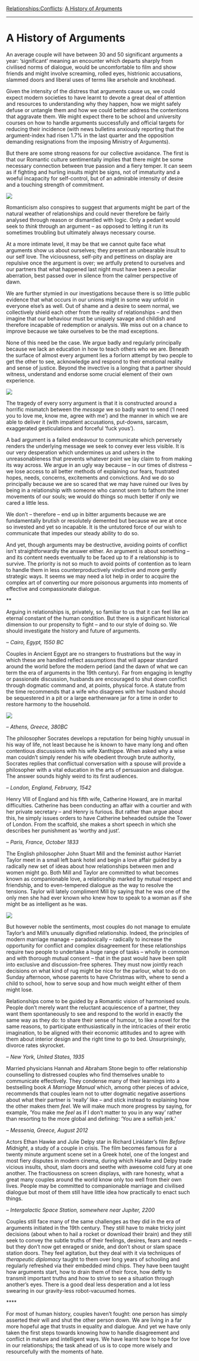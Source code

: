 [Relationships:](https://www.theschooloflife.com/thebookoflife/category/relationships/)[Conflicts](https://www.theschooloflife.com/thebookoflife/category/relationships/conflicts/): [A History of Arguments](https://www.theschooloflife.com/thebookoflife/a-history-of-arguments/)

* * *

# A History of Arguments

An average couple will have between 30 and 50 significant arguments a year: ‘significant’ meaning an encounter which departs sharply from civilised norms of dialogue, would be uncomfortable to film and show friends and might involve screaming, rolled eyes, histrionic accusations, slammed doors and liberal uses of terms like arsehole and knobhead.

Given the intensity of the distress that arguments cause us, we could expect modern societies to have learnt to devote a great deal of attention and resources to understanding why they happen, how we might safely defuse or untangle them and how we could better address the contentions that aggravate them. We might expect there to be school and university courses on how to handle arguments successfully and official targets for reducing their incidence (with news bulletins anxiously reporting that the argument-index had risen 1.7% in the last quarter and the opposition demanding resignations from the imposing Ministry of Arguments).

But there are some strong reasons for our collective avoidance. The first is that our Romantic culture sentimentally implies that there might be some necessary connection between true passion and a fiery temper. It can seem as if fighting and hurling insults might be signs, not of immaturity and a woeful incapacity for self-control, but of an admirable intensity of desire and a touching strength of commitment.

![](https://www.theschooloflife.com/thebookoflife/wp-content/uploads/2018/09/640px-William_Quiller_Orchardson_-_The_first_cloud_-_Google_Art_Project.jpg)

Romanticism also conspires to suggest that arguments might be part of the natural weather of relationships and could never therefore be fairly analysed through reason or dismantled with logic. Only a pedant would seek to _think_ through an argument – as opposed to letting it run its sometimes troubling but ultimately always necessary course.

At a more intimate level, it may be that we cannot quite face what arguments show us about ourselves; they present an unbearable insult to our self love. The viciousness, self-pity and pettiness on display are repulsive once the argument is over; we artfully pretend to ourselves and our partners that what happened last night must have been a peculiar aberration, best passed over in silence from the calmer perspective of dawn.

We are further stymied in our investigations because there is so little public evidence that what occurs in our unions might in some way unfold in everyone else’s as well. Out of shame and a desire to seem normal, we collectively shield each other from the reality of relationships – and then imagine that our behaviour must be uniquely savage and childish and therefore incapable of redemption or analysis. We miss out on a chance to improve because we take ourselves to be the mad exceptions.

None of this need be the case. We argue badly and regularly principally because we lack an education in how to teach others who we are. Beneath the surface of almost every argument lies a forlorn attempt by two people to get the other to see, acknowledge and respond to their emotional reality and sense of justice. Beyond the invective is a longing that a partner should witness, understand and endorse some crucial element of their own experience.

![](https://www.theschooloflife.com/thebookoflife/wp-content/uploads/2018/09/at-father-lathuille-1879.jpgLarge.jpg)

The tragedy of every sorry argument is that it is constructed around a horrific mismatch between the _message_ we so badly want to send (‘I need you to love me, know me, agree with me’) and the manner in which we are able to deliver it (with impatient accusations, put-downs, sarcasm, exaggerated gesticulations and forceful ‘fuck yous’).

A bad argument is a failed endeavour to communicate which perversely renders the underlying message we seek to convey ever less visible. It is our very desperation which undermines us and ushers in the unreasonableness that prevents whatever point we lay claim to from making its way across. We argue in an ugly way because – in our times of distress – we lose access to all better methods of explaining our fears, frustrated hopes, needs, concerns, excitements and convictions. And we do so principally because we are so scared that we may have ruined our lives by being in a relationship with someone who cannot seem to fathom the inner movements of our souls; we would do things so much better if only we cared a little less.

We don’t – therefore – end up in bitter arguments because we are fundamentally brutish or resolutely demented but because we are at once so invested and yet so incapable. It is the untutored force of our wish to communicate that impedes our steady ability to do so.

And yet, though arguments may be destructive, avoiding points of conflict isn’t straightforwardly the answer either. An argument is about something – and its content needs eventually to be faced up to if a relationship is to survive. The priority is not so much to avoid points of contention as to learn to handle them in less counterproductively vindictive and more gently strategic ways. It seems we may need a lot help in order to acquire the complex art of converting our more poisonous arguments into moments of effective and compassionate dialogue.

\*\*

Arguing in relationships is, privately, so familiar to us that it can feel like an eternal constant of the human condition. But there is a significant historical dimension to our propensity to fight – and to our style of doing so. We should investigate the history and future of arguments.

_– Cairo, Egypt, 1550 BC_

Couples in Ancient Egypt are no strangers to frustrations but the way in which these are handled reflect assumptions that will appear standard around the world before the modern period (and the dawn of what we can term the era of arguments in the 19th century). Far from engaging in lengthy or passionate discussion, husbands are encouraged to shut down conflict through dogmatic command and, at points, physical force. A statute from the time recommends that a wife who disagrees with her husband should be sequestered in a pit or a large earthenware jar for a time in order to restore harmony to the household.

![](https://www.theschooloflife.com/thebookoflife/wp-content/uploads/2018/09/Cleopatra_and_Caesar_by_Jean-Leon-Gerome.jpg)

_– Athens, Greece, 380BC_

The philosopher Socrates develops a reputation for being highly unusual in his way of life, not least because he is known to have many long and often contentious discussions with his wife Xanthippe. When asked why a wise man couldn’t simply render his wife obedient through brute authority, Socrates replies that conflictual conversation with a spouse will provide a philosopher with a vital education in the arts of persuasion and dialogue. The answer sounds highly weird to its first audiences.

_– London, England, February, 1542_

Henry VIII of England and his fifth wife, Catherine Howard, are in marital difficulties. Catherine has been conducting an affair with a courtier and with her private secretary – and Henry is furious. But rather than argue about this, he simply issues orders to have Catherine beheaded outside the Tower of London. From the scaffold, she makes a short speech in which she describes her punishment as ‘worthy and just’.

_– Paris, France, October 1833_

The English philosopher John Stuart Mill and the feminist author Harriet Taylor meet in a small left bank hotel and begin a love affair guided by a radically new set of ideas about how relationships between men and women might go. Both Mill and Taylor are committed to what becomes known as companionable love, a relationship marked by mutual respect and friendship, and to even-tempered dialogue as the way to resolve the tensions. Taylor will lately compliment Mill by saying that he was one of the only men she had ever known who knew how to speak to a woman as if she might be as intelligent as he was.

![](https://www.theschooloflife.com/thebookoflife/wp-content/uploads/2018/09/J_S_Mill_and_H_Taylor.jpg)

But however noble the sentiments, most couples do not manage to emulate Taylor’s and Mill’s unusually dignified relationship. Indeed, the principles of modern marriage manage – paradoxically – radically to increase the opportunity for conflict and complex disagreement for these relationships require two people to undertake a huge range of tasks – wholly in common and with thorough mutual consent – that in the past would have been split into exclusive and discussion-free spheres. They must now jointly reach decisions on what kind of rug might be nice for the parlour, what to do on Sunday afternoon, whose parents to have Christmas with, where to send a child to school, how to serve soup and how much weight either of them might lose.

Relationships come to be guided by a Romantic vision of harmonised souls. People don’t merely want the reluctant acquiescence of a partner, they want them spontaneously to see and respond to the world in exactly the same way as they do: to share their sense of humour, to like a novel for the same reasons, to participate enthusiastically in the intricacies of their erotic imagination, to be aligned with their economic attitudes and to agree with them about interior design and the right time to go to bed. Unsurprisingly, divorce rates skyrocket.

_– New York, United States, 1935_

Married physicians Hannah and Abraham Stone begin to offer relationship counselling to distressed couples who find themselves unable to communicate effectively. They condense many of their learnings into a bestselling book&nbsp;_A Marriage Manual_ which, among other pieces of advice, recommends that couples learn not to utter dogmatic negative assertions about what their partner is ‘really’ like – and stick instead to explaining how the other makes them _feel_. We will make much more progress by saying, for example, ‘You make me _feel_ as if I don’t matter to you in any way’ rather than resorting to the more global and defining: ‘You are a selfish jerk.’

_– Messenia, Greece, August 2012_

Actors Ethan Hawke and Julie Delpy star in Richard Linklater’s film _Before Midnight_, a study of a couple in crisis. The film becomes famous for a twenty minute argument scene set in a Greek hotel, one of the longest and most fiery disputes in modern cinema, during which Hawke and Delpy trade vicious insults, shout, slam doors and seethe with awesome cold fury at one another. The fractiousness on screen displays, with rare honesty, what a great many couples around the world know only too well from their own lives. People may be committed to companionable marriage and civilised dialogue but most of them still have little idea how practically to enact such things.

_– Intergalactic Space Station, somewhere near Jupiter, 2200_

Couples still face many of the same challenges as they did in the era of arguments initiated in the 19th century. They still have to make tricky joint decisions (about when to hail a rocket or download their brain) and they still seek to convey the subtle truths of their feelings, desires, fears and needs – but they don’t now get enraged or snide, and don’t shout or slam space station doors. They feel agitation, but they deal with it via techniques of _therapeutic diplomacy_ taught to them over long years of schooling and regularly refreshed via their embedded mind chips. They have been taught how arguments start, how to drain them of their force, how deftly to transmit important truths and how to strive to see a situation through another’s eyes. There is a good deal less desperation and a lot less swearing in our gravity-less robot-vacuumed homes.

\*\*\*\*

For most of human history, couples haven’t fought: one person has simply asserted their will and shut the other person down. We are living in a far more hopeful age that trusts in equality and dialogue. And yet we have only taken the first steps towards knowing how to handle disagreement and conflict in mature and intelligent ways. We have learnt how to hope for love in our relationships; the task ahead of us is to cope more wisely and resourcefully with the moments of hate.
